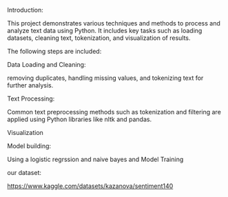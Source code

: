 Introduction:

This project demonstrates various techniques and methods to process and analyze text data using Python. It includes key tasks such as loading datasets, cleaning text, tokenization, and visualization of results.



The following steps are included:

Data Loading and Cleaning:

removing duplicates, handling missing values, and tokenizing text for further analysis.

Text Processing: 

Common text preprocessing methods such as tokenization and filtering are applied using Python libraries like nltk and pandas.


Visualization

Model building:

Using a logistic regrssion and naive bayes and Model Training


our dataset:

https://www.kaggle.com/datasets/kazanova/sentiment140
